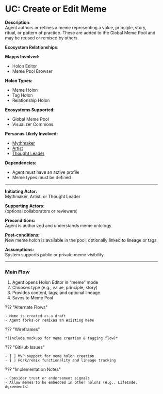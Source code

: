 # UC: Create or Edit Meme

**Description:**  
Agent authors or refines a meme representing a value, principle, story, ritual, or pattern of practice. These are added to the Global Meme Pool and may be reused or remixed by others.

**Ecosystem Relationships:**

**Mapps Involved:**
- Holon Editor
- Meme Pool Browser

**Holon Types:**
- Meme Holon
- Tag Holon
- Relationship Holon

**Ecosystems Supported:**
- Global Meme Pool
- Visualizer Commons

**Personas Likely Involved:**
- [Mythmaker](/personas/mythmaker.md)
- [Artist](/personas/artist.md)
- [Thought Leader](/personas/thought-leader.md)

**Dependencies:**
- Agent must have an active profile
- Meme types must be defined

---

**Initiating Actor:**  
Mythmaker, Artist, or Thought Leader

**Supporting Actors:**  
(optional collaborators or reviewers)

**Preconditions:**  
Agent is authorized and understands meme ontology

**Post-conditions:**  
New meme holon is available in the pool; optionally linked to lineage or tags

**Assumptions:**  
System supports public or private meme visibility

---

### Main Flow

1. Agent opens Holon Editor in “meme” mode
2. Chooses type (e.g., value, principle, story)
3. Provides content, tags, and optional lineage
4. Saves to Meme Pool

??? "Alternate Flows"

    - Meme is created as a draft
    - Agent forks or remixes an existing meme

??? "Wireframes"

    *(Include mockups for meme creation & tagging flow)*

??? "GitHub Issues"

    - [ ] MVP support for meme holon creation
    - [ ] Fork/remix functionality and lineage tracking

??? "Implementation Notes"

    - Consider trust or endorsement signals
    - Allow memes to be embedded in other holons (e.g., LifeCode, Agreements)
